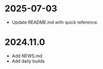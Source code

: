 # 2025-07-03

- Update README.md with quick reference.

# 2024.11.0

- Add NEWS.md
- Add daily builds
